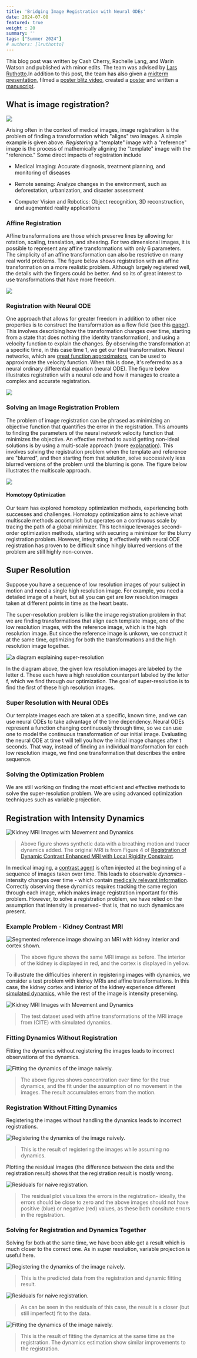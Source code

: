 ```yaml
---
title: 'Bridging Image Registration with Neural ODEs'
date: 2024-07-08
featured: true
weight : 20
summary: ''
tags: ["Summer 2024"]
# authors: [lruthotto]
---
```


This blog post was written by Cash Cherry, Rachelle Lang, and Warin Watson and published with minor edits. The team was advised by [Lars Ruthotto](../author/lars-ruthotto).In addition to this post, the team has also given a [midterm presentation](), filmed a [poster blitz video](), created a [poster]() and written a [manuscript](). 


## What is image registration?

![](/figures/website/simple_IR.svg)

Arising often in the context of medical images, image registration is the problem of finding a transformation which "aligns" two images. A simple example is given above. *Registering* a "template" image with a "reference" image is the process of mathemically aligning the "template" image with the "reference." Some direct impacts of registration include

* Medical Imaging: Accurate diagnosis, treatment planning, and monitoring of diseases
<!--  @misc{viergever2016survey,
  title={A survey of medical image registration--under review},
  author={Viergever, Max A and Maintz, JB Antoine and Klein, Stefan and Murphy, Keelin and Staring, Marius and Pluim, Josien PW},
  journal={Medical image analysis},
  volume={33},
  pages={140--144},
  year={2016},
  publisher={Elsevier}
}-->
* Remote sensing: Analyze changes in the environment, such as deforestation, urbanization, and disaster assessment
<!--

-->
* Computer Vision and Robotics: Object recognition, 3D reconstruction, and augmented reality applications

  

### Affine Registration

Affine transformations are those which preserve lines by allowing for rotation, scaling, translation, and shearing. For two dimensional images, it is possible to represent any affine transformations with only 6 parameters. The simplicity of an affine transformation can also be restrictive on many real world problems. The figure below shows registration with an affine transformation on a more realistic problem. Although largely registered well, the details with the fingers could be better. And so its of great interest to use transformations that have more freedom.

![](/figures/website/affine_hand-1.svg )

### Registration with Neural ODE

One approach that allows for greater freedom in addition to other nice properties is to construct the transformation as a flow field (see this [paper](https://pubmed.ncbi.nlm.nih.gov/29097881/)). This involves describing how the transformation changes over time, starting from a state that does nothing (the identity transformation), and using a velocity function to explain the changes. By observing the transformation at a specific time, in this case time 1, we get our final transformation. Neural networks, which are [great function approximators](https://en.wikipedia.org/wiki/Universal_approximation_theorem), can be used to approximate the velocity function. When this is done, it's referred to as a neural ordinary differential equation (neural ODE). The figure below illustrates registration with a neural ode and how it manages to create a complex and accurate registration.

![](/figures/website/NODE_hand-1.svg)

### Solving an Image Registration Problem

The problem of image registration can be phrased as minimizing an objective function that quantifies the error in the registration. This amounts to finding the parameters of the neural network velocity function that minimizes the objective. An effective method to avoid getting non-ideal solutions is by using a multi-scale approach (more [explanation](https://archive.siam.org/books/fa06/)). This involves solving the registration problem when the template and reference are "blurred", and then starting from that solution, solve successively less blurred versions of the problem until the blurring is gone. The figure below illustrates the multiscale approach. 

![](/figures/website/theta_hands.svg)

#### Homotopy Optimization 

Our team has explored homotopy optimization methods, experiencing both successes and challenges. Homotopy optimization aims to achieve what multiscale methods accomplish but operates on a continuous scale by tracing the path of a global minimizer. This technique leverages second-order optimization methods, starting with securing a minimizer for the blurry registration problem. However, integrating it effectively with neural ODE registration has proven to be difficult since hihgly blurred versions of the problem are still highly non-convex.


<!--
## References

[1] A. Mang and L. Ruthotto. A lagrangian gauss–newton–krylov solver for mass-and intensity-
preserving diffeomorphic image registration. SIAM Journal on Scientific Computing,
39(5):B860–B885, 2017.

[2] 
-->


## Super Resolution
Suppose you have a sequence of low resolution images of your subject in motion and need a single high resolution image. For example, you need a detailed image of a heart, but all you can get are low resolution images taken at different points in time as the heart beats.

The super-resolution problem is like the image registration problem in that we are finding transformations that align each template image, one of the low resolution images, with the reference image, which is the high resolution image. But since the reference image is unkown, we construct it at the same time, optimizing for both the transformations and the high resolution image together.

![a diagram explaining super-resolution](./resources/super-resolution-diagram.png)

In the diagram above, the given low resolution images are labeled by the letter d. These each have a high resolution counterpart labeled by the letter f, which we find through our optimization. The goal of super-resolution is to find the first of these high resolution images.

### Super Resolution with Neural ODEs
Our template images each are taken at a specific, known time, and we can use neural ODEs to take advantage of the time dependency. Neural ODEs represent a function changing continuously through time, so we can use one to model the continuous transformation of our initial image. Evaluating the neural ODE at time t will tell you how the initial image changes after t seconds. That way, instead of finding an individual transformation for each low resolution image, we find one transformation that describes the entire sequence. 

### Solving the Optimization Problem
We are still working on finding the most efficient and effective methods to solve the super-resolution problem. We are using advanced optimization techniques such as variable projection. 

## Registration with Intensity Dynamics

![Kidney MRI Images with Movement and Dynamics](./resources/kidney_flow.png)
> Above figure shows synthetic data with a breathing motion and tracer dynamics added. The original MRI is from Figure 4 of [Registration of Dynamic Contrast Enhanced MRI with Local Rigidity Constraint](https://doi.org/10.1007/978-3-642-31340-0_20).

In medical imaging, a [contrast agent](https://www.ncbi.nlm.nih.gov/books/NBK557794/) is often injected at the beginning of a sequence of images taken over time. This leads to observable *dynamics* - intensity changes over time - which contain [medically relevant information](https://link.springer.com/article/10.1007/s00330-003-2108-0). Correctly observing these dynamics requires tracking the same region through each image, which makes image registration important for this problem. However, to solve a registration problem, we have relied on the assumption that intensity is preserved- that is, that no such dynamics are present.

### Example Problem - Kidney Contrast MRI

![Segmented reference image showing an MRI with kidney interior and cortex shown.](./resources/seg_ref.png)
> The above figure shows the same MRI image as before. The interior of the kidney is displayed in red, and the cortex is displayed in yellow.

To illustrate the difficulties inherent in registering images with dynamics, we consider a test problem with kidney MRIs and affine transformations. In this case, the kidney cortex and interior of the kidney experience different [simulated dynamics](https://www.sciencedirect.com/science/article/abs/pii/S0025556411000940), while the rest of the image is intensity preserving. 

![Kidney MRI Images with Movement and Dynamics](./resources/kidney_aff.png)
> The test dataset used with affine transformations of the MRI image from (CITE) with simulated dynamics.

### Fitting Dynamics Without Registration

Fitting the dynamics without registering the images leads to incorrect observations of the dynamics.

![Fitting the dynamics of the image naively.](./resources/naive_dyn.png)
> The above figures shows concentration over time for the true dynamics, and the fit under the assumption of no movement in the images. The result accumulates errors from the motion.

### Registration Without Fitting Dynamics

Registering the images without handling the dynamics leads to incorrect registrations.

![Registering the dynamics of the image naively.](./resources/kidney_naive_aff.png)
> This is the result of registering the images while assuming no dynamics.

Plotting the residual images (the difference between the data and the registration result) shows that the registration result is mostly wrong.

![Residuals for naive registration.](./resources/kidney_naive_aff_res.png)
> The residual plot visualizes the errors in the registration- ideally, the errors should be close to zero and the above images should not have positive (blue) or negative (red) values, as these both consitute errors in the registration.

### Solving for Registration and Dynamics Together

Solving for both at the same time, we have been able get a result which is much closer to the correct one. As in super resolution, variable projection is useful here.

![Registering the dynamics of the image naively.](./resources/kidney_aff_varpro.png)
> This is the predicted data from the registration and dynamic fitting result.

![Residuals for naive registration.](./resources/kidney_aff_varpro_res.png)
> As can be seen in the residuals of this case, the result is a closer (but still imperfect) fit to the data.

![Fitting the dynamics of the image naively.](./resources/naive_dyn.png)
> This is the result of fitting the dynamics at the same time as the registration. The dynamics estimation show similar improvements to the registration.
